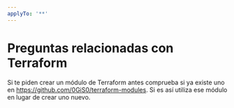 ```yaml
---
applyTo: '**'
---
```


# Preguntas relacionadas con Terraform

Si te piden crear un módulo de Terraform antes comprueba si ya existe uno en https://github.com/0GiS0/terraform-modules. Si es así utiliza ese módulo en lugar de crear uno nuevo.
